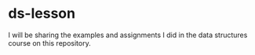 # ds-lesson
I will be sharing the examples and assignments I did in the data structures course on this repository.
 
